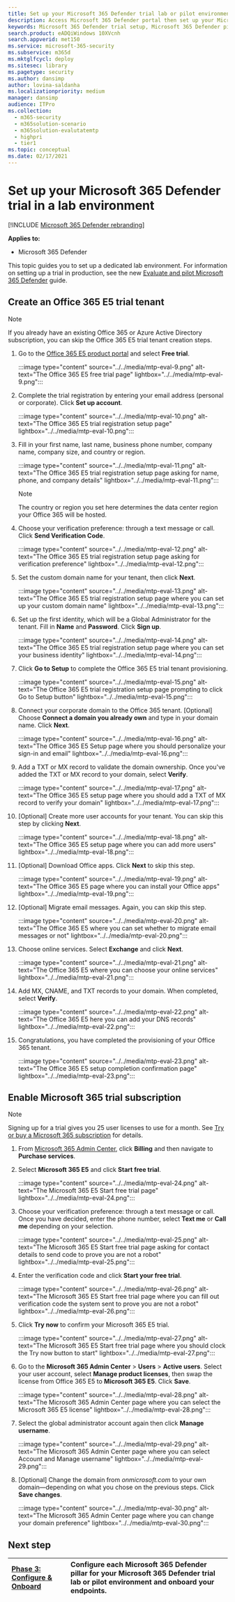```yaml
---
title: Set up your Microsoft 365 Defender trial lab or pilot environment
description: Access Microsoft 365 Defender portal then set up your Microsoft 365 Defender trial lab environment
keywords: Microsoft 365 Defender trial setup, Microsoft 365 Defender pilot setup, try Microsoft 365 Defender, Microsoft 365 Defender evaluation lab setup
search.product: eADQiWindows 10XVcnh
search.appverid: met150
ms.service: microsoft-365-security
ms.subservice: m365d
ms.mktglfcycl: deploy
ms.sitesec: library
ms.pagetype: security
ms.author: dansimp
author: lovina-saldanha
ms.localizationpriority: medium
manager: dansimp
audience: ITPro
ms.collection: 
  - m365-security
  - m365solution-scenario
  - m365solution-evalutatemtp
  - highpri
  - tier1
ms.topic: conceptual
ms.date: 02/17/2021
---
```


# Set up your Microsoft 365 Defender trial in a lab environment 

[!INCLUDE [Microsoft 365 Defender rebranding](../includes/microsoft-defender.md)]


**Applies to:**
- Microsoft 365 Defender 

This topic guides you to set up a dedicated lab environment. For information on setting up a trial in production, see the new [Evaluate and pilot Microsoft 365 Defender](eval-overview.md) guide. 

## Create an Office 365 E5 trial tenant
>[!NOTE]
>If you already have an existing Office 365 or Azure Active Directory subscription, you can skip the Office 365 E5 trial tenant creation steps.

1. Go to the [Office 365 E5 product portal](https://www.microsoft.com/microsoft-365/business/office-365-enterprise-e5-business-software?activetab=pivot%3aoverviewtab) and select **Free trial**.

   :::image type="content" source="../../media/mtp-eval-9.png" alt-text="The Office 365 E5 free trial page" lightbox="../../media/mtp-eval-9.png":::
  
2. Complete the trial registration by entering your email address (personal or corporate). Click **Set up account**.

   :::image type="content" source="../../media/mtp-eval-10.png" alt-text="The Office 365 E5 trial registration setup page" lightbox="../../media/mtp-eval-10.png":::

3. Fill in your first name, last name, business phone number, company name, company size, and country or region.  

   :::image type="content" source="../../media/mtp-eval-11.png" alt-text="The Office 365 E5 trial registration setup page asking for name, phone, and company details" lightbox="../../media/mtp-eval-11.png":::
   
   > [!NOTE]
   > The country or region you set here determines the data center region your Office 365 will be hosted.
  
4. Choose your verification preference: through a text message or call. Click **Send Verification Code**. 

   :::image type="content" source="../../media/mtp-eval-12.png" alt-text="The Office 365 E5 trial registration setup page asking for verification preference" lightbox="../../media/mtp-eval-12.png":::

5. Set the custom domain name for your tenant, then click **Next**.

   :::image type="content" source="../../media/mtp-eval-13.png" alt-text="The Office 365 E5 trial registration setup page where you can set up your custom domain name" lightbox="../../media/mtp-eval-13.png":::
 
6. Set up the first identity, which will be a Global Administrator for the tenant. Fill in **Name** and **Password**. Click **Sign up**.

   :::image type="content" source="../../media/mtp-eval-14.png" alt-text="The Office 365 E5 trial registration setup page where you can set your business identity" lightbox="../../media/mtp-eval-14.png":::

7. Click **Go to Setup** to complete the Office 365 E5 trial tenant provisioning.

   :::image type="content" source="../../media/mtp-eval-15.png" alt-text="The Office 365 E5 trial registration setup page prompting to click Go to Setup button" lightbox="../../media/mtp-eval-15.png":::

8. Connect your corporate domain to the Office 365 tenant. [Optional] Choose **Connect a domain you already own** and type in your domain name. Click **Next**.

   :::image type="content" source="../../media/mtp-eval-16.png" alt-text="The Office 365 E5 Setup page where you should personalize your sign-in and email" lightbox="../../media/mtp-eval-16.png":::
 
9. Add a TXT or MX record to validate the domain ownership. Once you've added the TXT or MX record to your domain, select **Verify**.

   :::image type="content" source="../../media/mtp-eval-17.png" alt-text="The Office 365 E5 setup page where you should add a TXT of MX record to verify your domain" lightbox="../../media/mtp-eval-17.png":::
 
10. [Optional] Create more user accounts for your tenant. You can skip this step by clicking **Next**.

    :::image type="content" source="../../media/mtp-eval-18.png" alt-text="The Office 365 E5 setup page where you can add more users" lightbox="../../media/mtp-eval-18.png":::
 
11. [Optional] Download Office apps. Click **Next** to skip this step. 

    :::image type="content" source="../../media/mtp-eval-19.png" alt-text="The Office 365 E5 page where you can install your Office apps" lightbox="../../media/mtp-eval-19.png":::

12. [Optional] Migrate email messages. Again, you can skip this step.

    :::image type="content" source="../../media/mtp-eval-20.png" alt-text="The Office 365 E5 where you can set whether to migrate email messages or not" lightbox="../../media/mtp-eval-20.png":::
 
13. Choose online services. Select **Exchange** and click **Next**. 

    :::image type="content" source="../../media/mtp-eval-21.png" alt-text="The Office 365 E5 where you can choose your online services" lightbox="../../media/mtp-eval-21.png":::

14. Add MX, CNAME, and TXT records to your domain. When completed, select **Verify**.

    :::image type="content" source="../../media/mtp-eval-22.png" alt-text="The Office 365 E5 here you can add your DNS records" lightbox="../../media/mtp-eval-22.png":::
 
15. Congratulations, you have completed the provisioning of your Office 365 tenant.

    :::image type="content" source="../../media/mtp-eval-23.png" alt-text="The Office 365 E5 setup completion confirmation page" lightbox="../../media/mtp-eval-23.png":::
    

## Enable Microsoft 365 trial subscription

>[!NOTE]
>Signing up for a trial gives you 25 user licenses to use for a month. See [Try or buy a Microsoft 365 subscription](../../commerce/try-or-buy-microsoft-365.md) for details.

1. From [Microsoft 365 Admin Center](https://admin.microsoft.com/), click **Billing** and then navigate to **Purchase services**.

2. Select **Microsoft 365 E5** and click **Start free trial**. 

   :::image type="content" source="../../media/mtp-eval-24.png" alt-text="The Microsoft 365 E5 Start free trial page" lightbox="../../media/mtp-eval-24.png":::

3. Choose your verification preference: through a text message or call. Once you have decided, enter the phone number, select **Text me** or **Call me** depending on your selection.

   :::image type="content" source="../../media/mtp-eval-25.png" alt-text="The Microsoft 365 E5 Start free trial page asking for contact details to send code to prove you are not a robot" lightbox="../../media/mtp-eval-25.png":::
 
4. Enter the verification code and click **Start your free trial**.

   :::image type="content" source="../../media/mtp-eval-26.png" alt-text="The Microsoft 365 E5 Start free trial page where you can fill out verification code the system sent to prove you are not a robot" lightbox="../../media/mtp-eval-26.png":::

5. Click **Try now** to confirm your Microsoft 365 E5 trial.

   :::image type="content" source="../../media/mtp-eval-27.png" alt-text="The Microsoft 365 E5 Start free trial page where you should clock the Try now button to start" lightbox="../../media/mtp-eval-27.png":::
 
6. Go to the **Microsoft 365 Admin Center** > **Users** > **Active users**. Select your user account, select **Manage product licenses**, then swap the license from Office 365 E5 to **Microsoft 365 E5**. Click **Save**.

   :::image type="content" source="../../media/mtp-eval-28.png" alt-text="The Microsoft 365 Admin Center page where you can select the Microsoft 365 E5 license" lightbox="../../media/mtp-eval-28.png":::
 
7. Select the global administrator account again then click **Manage username**.

   :::image type="content" source="../../media/mtp-eval-29.png" alt-text="The Microsoft 365 Admin Center page where you can select Account and Manage username" lightbox="../../media/mtp-eval-29.png":::

8. [Optional] Change the domain from *onmicrosoft.com* to your own domain—depending on what you chose on the previous steps. Click **Save changes**.

   :::image type="content" source="../../media/mtp-eval-30.png" alt-text="The Microsoft 365 Admin Center page where you can change your domain preference" lightbox="../../media/mtp-eval-30.png":::

## Next step
|[Phase 3: Configure & Onboard](config-m365d-eval.md) | Configure each Microsoft 365 Defender pillar for your Microsoft 365 Defender trial lab or pilot environment and onboard your endpoints.
|:-------|:-----|
